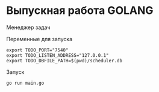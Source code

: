 # Выпускная работа GOLANG

Менеджер задач

Переменные для запуска
```
export TODO_PORT="7540"
export TODO_LISTEN_ADDRESS="127.0.0.1"
export TODO_DBFILE_PATH=$(pwd)/scheduler.db
```

Запуск
```
go run main.go
```